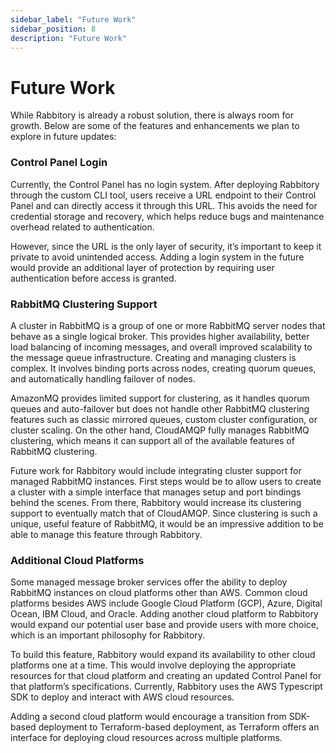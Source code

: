 ```yaml
---
sidebar_label: "Future Work"
sidebar_position: 8
description: "Future Work"
---
```


# Future Work

While Rabbitory is already a robust solution, there is always room for growth. Below are some of the features and enhancements we plan to explore in future updates:

### Control Panel Login

Currently, the Control Panel has no login system. After deploying Rabbitory through the custom CLI tool, users receive a URL endpoint to their Control Panel and can directly access it through this URL. This avoids the need for credential storage and recovery, which helps reduce bugs and maintenance overhead related to authentication.

However, since the URL is the only layer of security, it’s important to keep it private to avoid unintended access. Adding a login system in the future would provide an additional layer of protection by requiring user authentication before access is granted.

### RabbitMQ Clustering Support

A cluster in RabbitMQ is a group of one or more RabbitMQ server nodes that behave as a single logical broker. This provides higher availability, better load balancing of incoming messages, and overall improved scalability to the message queue infrastructure. Creating and managing clusters is complex. It involves binding ports across nodes, creating quorum queues, and automatically handling failover of nodes.

AmazonMQ provides limited support for clustering, as it handles quorum queues and auto-failover but does not handle other RabbitMQ clustering features such as classic mirrored queues, custom cluster configuration, or cluster scaling. On the other hand, CloudAMQP fully manages RabbitMQ clustering, which means it can support all of the available features of RabbitMQ clustering.

Future work for Rabbitory would include integrating cluster support for managed RabbitMQ instances. First steps would be to allow users to create a cluster with a simple interface that manages setup and port bindings behind the scenes. From there, Rabbitory would increase its clustering support to eventually match that of CloudAMQP. Since clustering is such a unique, useful feature of RabbitMQ, it would be an impressive addition to be able to manage this feature through Rabbitory.

### Additional Cloud Platforms

Some managed message broker services offer the ability to deploy RabbitMQ instances on cloud platforms other than AWS. Common cloud platforms besides AWS include Google Cloud Platform (GCP), Azure, Digital Ocean, IBM Cloud, and Oracle. Adding another cloud platform to Rabbitory would expand our potential user base and provide users with more choice, which is an important philosophy for Rabbitory.

To build this feature, Rabbitory would expand its availability to other cloud platforms one at a time. This would involve deploying the appropriate resources for that cloud platform and creating an updated Control Panel for that platform’s specifications. Currently, Rabbitory uses the AWS Typescript SDK to deploy and interact with AWS cloud resources.

Adding a second cloud platform would encourage a transition from SDK-based deployment to Terraform-based deployment, as Terraform offers an interface for deploying cloud resources across multiple platforms.

